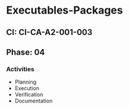 # Executables-Packages

## CI: CI-CA-A2-001-003
## Phase: 04

### Activities
- Planning
- Execution
- Verification
- Documentation
